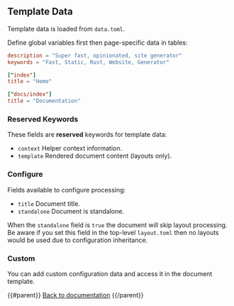## Template Data

Template data is loaded from `data.toml`.

Define global variables first then page-specific data in tables:

```toml
description = "Super fast, opinionated, site generator"
keywords = "Fast, Static, Rust, Website, Generator"

["index"]
title = "Home"

["docs/index"]
title = "Documentation"
```

### Reserved Keywords

These fields are **reserved** keywords for template data:

* `context` Helper context information.
* `template` Rendered document content (layouts only).

### Configure

Fields available to configure processing:

* `title` Document title.
* `standalone` Document is standalone.

When the `standalone` field is `true` the document will skip layout processing. Be aware if you set this field in the top-level `layout.toml` then no layouts would be used due to configuration inheritance.

### Custom

You can add custom configuration data and access it in the document template.

{{#parent}}
[Back to documentation]({{href}})
{{/parent}}
